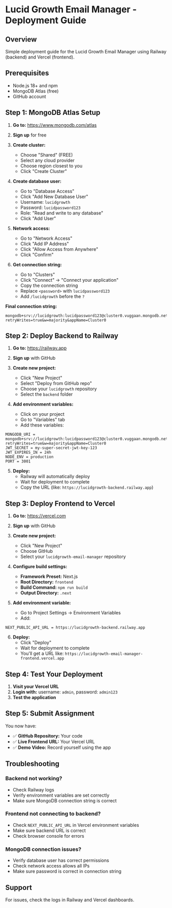 # Lucid Growth Email Manager - Deployment Guide

## Overview

Simple deployment guide for the Lucid Growth Email Manager using Railway (backend) and Vercel (frontend).

## Prerequisites

- Node.js 18+ and npm
- MongoDB Atlas (free)
- GitHub account

## Step 1: MongoDB Atlas Setup

1. **Go to:** https://www.mongodb.com/atlas
2. **Sign up** for free
3. **Create cluster:**
   - Choose "Shared" (FREE)
   - Select any cloud provider
   - Choose region closest to you
   - Click "Create Cluster"

4. **Create database user:**
   - Go to "Database Access"
   - Click "Add New Database User"
   - Username: `lucidgrowth`
   - Password: `lucidpassword123`
   - Role: "Read and write to any database"
   - Click "Add User"

5. **Network access:**
   - Go to "Network Access"
   - Click "Add IP Address"
   - Click "Allow Access from Anywhere"
   - Click "Confirm"

6. **Get connection string:**
   - Go to "Clusters"
   - Click "Connect" → "Connect your application"
   - Copy the connection string
   - Replace `<password>` with `lucidpassword123`
   - Add `/lucidgrowth` before the `?`

**Final connection string:**
```
mongodb+srv://lucidgrowth:lucidpassword123@cluster0.vuggaan.mongodb.net/lucidgrowth?retryWrites=true&w=majority&appName=Cluster0
```

## Step 2: Deploy Backend to Railway

1. **Go to:** https://railway.app
2. **Sign up** with GitHub
3. **Create new project:**
   - Click "New Project"
   - Select "Deploy from GitHub repo"
   - Choose your `lucidgrowth` repository
   - Select the `backend` folder

4. **Add environment variables:**
   - Click on your project
   - Go to "Variables" tab
   - Add these variables:

```
MONGODB_URI = mongodb+srv://lucidgrowth:lucidpassword123@cluster0.vuggaan.mongodb.net/lucidgrowth?retryWrites=true&w=majority&appName=Cluster0
JWT_SECRET = my-super-secret-jwt-key-123
JWT_EXPIRES_IN = 24h
NODE_ENV = production
PORT = 3001
```

5. **Deploy:**
   - Railway will automatically deploy
   - Wait for deployment to complete
   - Copy the URL (like: `https://lucidgrowth-backend.railway.app`)

## Step 3: Deploy Frontend to Vercel

1. **Go to:** https://vercel.com
2. **Sign up** with GitHub
3. **Create new project:**
   - Click "New Project"
   - Choose GitHub
   - Select your `lucidgrowth-email-manager` repository

4. **Configure build settings:**
   - **Framework Preset:** Next.js
   - **Root Directory:** `frontend`
   - **Build Command:** `npm run build`
   - **Output Directory:** `.next`

5. **Add environment variable:**
   - Go to Project Settings → Environment Variables
   - Add:
```
NEXT_PUBLIC_API_URL = https://lucidgrowth-backend.railway.app
```

6. **Deploy:**
   - Click "Deploy"
   - Wait for deployment to complete
   - You'll get a URL like: `https://lucidgrowth-email-manager-frontend.vercel.app`

## Step 4: Test Your Deployment

1. **Visit your Vercel URL**
2. **Login with:** username: `admin`, password: `admin123`
3. **Test the application**

## Step 5: Submit Assignment

You now have:
- ✅ **GitHub Repository:** Your code
- ✅ **Live Frontend URL:** Your Vercel URL
- ✅ **Demo Video:** Record yourself using the app

## Troubleshooting

### Backend not working?
- Check Railway logs
- Verify environment variables are set correctly
- Make sure MongoDB connection string is correct

### Frontend not connecting to backend?
- Check `NEXT_PUBLIC_API_URL` in Vercel environment variables
- Make sure backend URL is correct
- Check browser console for errors

### MongoDB connection issues?
- Verify database user has correct permissions
- Check network access allows all IPs
- Make sure password is correct in connection string

## Support

For issues, check the logs in Railway and Vercel dashboards.